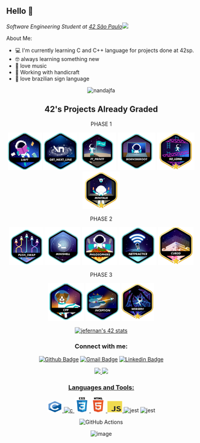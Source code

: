 
<h2 >Hello 👋</h2> 
 
<p><em>Software Engineering Student at <a href="https://www.42sp.org.br/">42 São Paulo</a><img src="https://media.giphy.com/media/fkZukR450RQ1qnGaq9/giphy.gif" width="30"></em></p>
  
  About Me:
   
  * 💻 I'm currently learning C and C++ language for projects done at 42sp.
  * 🤓 always learning something new
  * 🎵 love music
  * 🙌 Working with handicraft
  * 🤟 love brazilian sign language
  
  <p align="center"> <img src="https://komarev.com/ghpvc/?username=nandajfa&label=Profile%20views&color=0e75b6&style=flat" alt="nandajfa" /> </p>

  ##    
  
<div align="center">  
  
<p align="center">
 <h2>42's Projects Already Graded </h2>
 <p>PHASE 1</p>
 <a href="https://github.com/nandajfa/libft" target="_blank">  <img src="./src/libft1.png" height="100"></a>
<a href="https://github.com/nandajfa/get_next_line" target="_blank"> <img src="./src/gnl.png" height="100"></a>
<a href="https://github.com/nandajfa/ft_printf" target="_blank"> <img src="./src/ft_printfe.png" height="100"></a>
<a href="https://github.com/nandajfa/Born2beRoot" target="_blank"> <img src="./src/born2beroote.png" height="100"></a>
<a href="https://github.com/nandajfa/so_long" target="_blank"> <img src="./src/so_longm.png" height="100"></a>
<a href="https://github.com/nandajfa/minitalk" target="_blank"> <img src="./src/minitalkm.png" height="100"></a>
 <p>PHASE 2</p>
<a href="https://github.com/nandajfa/push_swap" target="_blank">  <img src="./src/push.png" height="100"></a>
<a href="https://github.com/nandajfa/minishell" target="_blank"> <img src="./src/minishell.png" height="100"></a>
<a href="https://github.com/nandajfa/philo" target="_blank"> <img src="/src/philos.png" height="100"></a>
<a href="https://github.com/nandajfa/NetPractice" target="_blank"> <img src="./src/net.png" height="100"></a>
<a href="https://github.com/nandajfa/cub3D" target="_blank"> <img src="./src/cub3d.png" height="100"></a>
</p>
 <p>PHASE 3</p>
 <a href="https://github.com/nandajfa/CPP" target="_blank"><img src="./src/cpp.png" height="100"></a>
 <a href="https://github.com/nandajfa/inception" target="_blank"><img src="./src/inception.png" height="100"></a>
  <a href="https://github.com/nandajfa/webserv" target="_blank"><img src="./src/webserv.png" height="100"></a>

 </div>
  
 
  <div align="center">  
 
 [![jefernan's 42 stats](https://badge42.vercel.app/api/v2/cl2ksxapr001109ldkbdpi4zu/stats?cursusId=21&coalitionId=undefined)](https://github.com/JaeSeoKim/badge42)
  
  
<h3 align="center">Connect with me:</h3>
  
  [![Github Badge](https://img.shields.io/badge/-Github-000?style=flat-square&logo=Github&logoColor=white&link=https://github.com/nandajfa)](https://github.com/nandajfa)
  [![Gmail Badge](https://img.shields.io/badge/-Gmail-c14438?style=flat-square&logo=Gmail&logoColor=white&link=mailto:nanda.jfa@gmail.com)](mailto:nanda.jfa@gmail.com)
  [![Linkedin Badge](https://img.shields.io/badge/-LinkedIn-blue?style=flat-square&logo=Linkedin&logoColor=white&link=https://www.linkedin.com/in/jessica-fernanda-programadora/)](https://www.linkedin.com/in/jessica-fernanda-programadora/)<br>
  
  
  <a href="https://github.com/nandajfa" target="_blank">
  <img height="180em" src="https://github-readme-stats.vercel.app/api?username=nandajfa&show_icons=true&theme=dark&include_all_commits=true&count_private=true"/>
  <img height="180em" src="https://github-readme-stats.vercel.app/api/top-langs/?username=nandajfa&layout=compact&langs_count=7&theme=dark"/>

  
<h3 align="center">Languages and Tools:</h3>
<p align="center"> <a href="https://www.cprogramming.com/" target="_blank"> <img src="https://raw.githubusercontent.com/devicons/devicon/master/icons/c/c-original.svg" alt="c" width="40" height="30"/> </a> 
<a href="https://www.w3schools.com/cpp/default.asp" target="_blank"><img src="https://img.shields.io/badge/c++-%2300599C.svg?style=for-the-badge&logo=c%2B%2B&logoColor=white" alt="c" width="60" height="30"/> </a>
<a href="https://www.w3schools.com/css/" target="_blank"> <img src="https://raw.githubusercontent.com/devicons/devicon/master/icons/css3/css3-original-wordmark.svg" alt="css3" width="40" height="40"/> </a> 
  <a href="https://www.w3.org/html/" target="_blank"> <img src="https://raw.githubusercontent.com/devicons/devicon/master/icons/html5/html5-original-wordmark.svg" alt="html5" width="40" height="40"/> </a>
  <a href="https://developer.mozilla.org/en-US/docs/Web/JavaScript" target="_blank"> <img src="https://raw.githubusercontent.com/devicons/devicon/master/icons/javascript/javascript-original.svg" alt="javascript" width="40" height="30"/> </a> 
<img src="https://img.shields.io/badge/-jest-%23C21325?style=for-the-badge&logo=jest&logoColor=white" alt="jest" height="30"/>
<img src="https://img.shields.io/badge/git-%23F05033.svg?style=for-the-badge&logo=git&logoColor=white" alt="jest" height="30"/>



 
![GitHub Actions](https://img.shields.io/badge/github%20actions-%232671E5.svg?style=for-the-badge&logo=githubactions&logoColor=white)
  
![image](https://img.shields.io/badge/Shell_Script-121011?style=for-the-badge&logo=gnu-bash&logoColor=white)
  
  
  </div>

